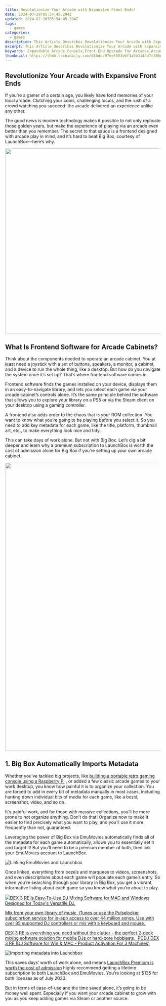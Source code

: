 ```yaml
---
title: Revolutionize Your Arcade with Expansive Front Ends!
date: 2024-07-29T05:54:45.294Z
updated: 2024-07-30T05:54:45.294Z
tags:
  - games
categories:
  - games
description: This Article Describes Revolutionize Your Arcade with Expansive Front Ends!
excerpt: This Article Describes Revolutionize Your Arcade with Expansive Front Ends!
keywords: Expandable Arcade Console,Front-End Upgrade for Arcades,Arcade Enhancement Solutions,Maximizing Arcade Gaming Space,Luxurious Arcade Front Panel Design,Advanced Arcade Display Systems,Cutting-Edge Arcade Expansion Panels
thumbnail: https://thmb.techidaily.com/81bdcc97eef551e0f3a9b3144d7c585e9e69ed51245c289c479d5dc0d390d590.jpg
---
```


## Revolutionize Your Arcade with Expansive Front Ends

 If you’re a gamer of a certain age, you likely have fond memories of your local arcade. Clutching your coins, challenging locals, and the rush of a crowd watching you succeed: the arcade delivered an experience unlike any other.

 The good news is modern technology makes it possible to not only replicate those golden years, but make the experience of playing via an arcade even better than you remember. The secret to that sauce is a frontend designed with arcade play in mind, and it’s hard to beat Big Box, courtesy of LaunchBox—here’s why.

<!-- affiliate ads begin -->
<a href="https://appsumo.8odi.net/c/5597632/2082538/7443" target="_top" id="2082538"><img src="//a.impactradius-go.com/display-ad/7443-2082538" border="0" alt="" width="1200" height="600"/></a><img height="0" width="0" src="https://appsumo.8odi.net/i/5597632/2082538/7443" style="position:absolute;visibility:hidden;" border="0" />
<!-- affiliate ads end -->
## What Is Frontend Software for Arcade Cabinets?

 Think about the components needed to operate an arcade cabinet. You at least need a joystick with a set of buttons, speakers, a monitor, a cabinet, and a device to run the whole thing, like a desktop. But how do you navigate the system once it’s set up? That’s where frontend software comes in.

 Frontend software finds the games installed on your device, displays them in an easy-to-navigate library, and lets you select each game via your arcade cabinet’s controls alone. It’s the same principle behind the software that allows you to explore your library on a PS5 or via the Steam client on your desktop using a gaming controller.

 A frontend also adds order to the chaos that is your ROM collection. You want to know what you’re going to be playing before you select it. So you need to add key metadata for each game, like the title, platform, thumbnail art, etc., to make everything look nice and tidy.

 This can take days of work alone. But not with Big Box. Let’s dig a bit deeper and learn why a premium subscription to LaunchBox is worth the cost of admission alone for Big Box if you’re setting up your own arcade cabinet.

<!-- affiliate ads begin -->
<a href="https://ancheer.sjv.io/c/5597632/1657301/17326" target="_top" id="1657301"><img src="//a.impactradius-go.com/display-ad/17326-1657301" border="0" alt="" width="1920" height="933"/></a><img height="0" width="0" src="https://imp.pxf.io/i/5597632/1657301/17326" style="position:absolute;visibility:hidden;" border="0" />
<!-- affiliate ads end -->
## 1\. Big Box Automatically Imports Metadata

 Whether you’ve tackled big projects, like [building a portable retro gaming console using a Raspberry Pi](https://www.makeuseof.com/portable-retro-gaming-console-build-with-raspberry-pi/) , or added a few classic arcade games to your work desktop, you know how painful it is to organize your collection. You are forced to add in every bit of metadata manually in most cases, including hunting down individual bits of media for each game, like a bezel, screenshot, video, and so on.

 It's painful work, and for those with massive collections, you’ll be more prone to not organize anything. Don’t do that! Organize now to make it easier to find precisely what you want to play, and you’ll use it more frequently than not, guaranteed.

 Leveraging the power of Big Box via EmuMovies automatically finds all of the metadata for each game automatically, allows you to essentially set it and forget it! But you’ll need to be a premium member of both, then link your EmuMovies account to LaunchBox.

![Linking EmuMovies and Launchbox](https://static1.makeuseofimages.com/wordpress/wp-content/uploads/wm/2023/07/configure-emumovies-1.jpg)

 Once linked, everything from bezels and marquees to videos, screenshots, and even descriptions about each game will populate each game’s entry. So when you’re searching through your library in Big Box, you get a vibrant, informative listing about each game so you know what you’re about to play.

<!-- affiliate ads begin -->
<a href="https://shop.pcdj.com/order/checkout.php?PRODS=4698827&QTY=1&AFFILIATE=108875&CART=1"> <img src="https://secure.avangate.com/images/merchant/47f4b6321e9fd8e8f7326a6adc1a7c1e/products/dex3REpage-newmainscreenshot.png" border="0">DEX 3 RE is Easy-To-Use DJ Mixing Software for MAC and Windows Designed for Today's Versatile DJ. 

 Mix from your own library of music, iTunes or use the Pulselocker subsciprtion service for in-app access to over 44 million songs. Use with over 85 supported DJ controllers or mix with a keyboard and mouse.  

 DEX 3 RE is everything you need without the clutter - the perfect 2-deck mixing software solution for mobile DJs or hard-core hobbiests.  
 PCDJ DEX 3 RE (DJ Software for Win & MAC - Product Activation For 3 Machines)</a>
<!-- affiliate ads end -->
![Importing metadata into Launchbox](https://static1.makeuseofimages.com/wordpress/wp-content/uploads/wm/2023/07/import-flyers-bezels-etc.jpg)

 This saves days’ worth of work alone, and means [LaunchBox Premium is worth the cost of admission](https://www.makeuseof.com/launchbox-premium-worth-buying/) highly recommend getting a lifetime subscription to both LaunchBox and EmuMovies. You’re looking at $135 for both licenses as of July 2023.

 But in terms of ease-of-use and the time saved alone, it’s going to be money well spent. Especially if you want your arcade cabinet to grow with you as you keep adding games via Steam or another source.

<!-- affiliate ads begin -->
<span id="1793213">
					<video width="1080" height="1620" style="cursor:pointer"
           poster="//a.impactradius-go.com/display-clicktoplayimage/1793213.jpeg"
           onclick="if(!this.playClicked){this.play();this.setAttribute('controls',true);this.playClicked=true;}">
	   <source src="//a.impactradius-go.com/display-ad/19135-1793213">
	   <img src="//a.impactradius-go.com/display-clicktoplayimage/1793213.jpeg" style="border: none; height: 100%; width: 100%; object-fit: contain">
	</video>
	<div style="width:1080px;text-align:center"><a href="javascript:window.open(decodeURIComponent('https%3A%2F%2Ftinyland.pxf.io%2Fc%2F5597632%2F1793213%2F19135'), '_blank');void(0);">Click here</a></div>
</span>
<img height="0" width="0" src="https://imp.pxf.io/i/5597632/1793213/19135" style="position:absolute;visibility:hidden;" border="0" />
<!-- affiliate ads end -->
## 2\. Big Box Adds Context to Your Library

 Want to know the importance of context? Look at this listing below as an example. If I had not used EmuMovies as I discussed a moment ago, this cabinet would be nothing but a list of games.

 But because I imported the metadata a moment ago, now this listing has a description, trailer, a banner image, and even music from the game. It’s as informative as a listing of an episode or film on your favorite streaming service, making it easy to choose the game you want to play.

![Game page in EmuMovies](https://static1.makeuseofimages.com/wordpress/wp-content/uploads/wm/2023/07/emu-movies-front-page.jpg)

 If you’re already familiar with [LaunchBox and how it works](https://www.makeuseof.com/what-is-launchbox-how-it-works/) , you already know that you can add custom filters for your games, like the number of players per game or by genre. The filters you create in LaunchBox also appear in Big Box, making it easy to find the right game for the occasion.

## 3\. Big Box Gives You Hotkeys and Customizable Menu Controls

 If you’re building your arcade cabinet for the first time, you’re probably wondering how the heck you’re going to be able to exit a game or adjust the volume. You may think you need dedicated buttons, and while that’s one route, Big Box solves this problem by allowing you to hotkey certain tasks.

 For example, when I want to exit a game, I tap my**Player 1 Start button** and**A button** simultaneously twice to activate the**Close the Active Window** value, which exits my game. I can also do a different button combination for the volume control, among other functions.

## 4\. Big Box Adds Second Screen Support for Digital Marquees

 When you populate your library with metadata via EmuMovies, you probably notice that a marquee file is always downloaded. These files are used with a second screen, displayed as a marquee like a traditional arcade cabinet.

 Once you have [set up dual monitors](https://www.makeuseof.com/how-to-set-up-dual-monitors/) for your arcade system, go into Big Box then select**Options > General > Marquee Screen > Screen 2** . Now, whenever you highlight a game in Big Box, your second screen will display the marquee for that particular game, usually reflective of the cabinet it was in during its heyday. It’s a nice touch that goes a long way toward making your cabinet feel authentic yet new.

<!-- affiliate ads begin -->
<a href="https://turtlebeacheu.sjv.io/c/5597632/1996818/23722" target="_top" id="1996818"><img src="//a.impactradius-go.com/display-ad/23722-1996818" border="0" alt="" width="600" height="600"/></a><img height="0" width="0" src="https://imp.pxf.io/i/5597632/1996818/23722" style="position:absolute;visibility:hidden;" border="0" />
<!-- affiliate ads end -->
![Example of a second screen marquee in BigBox](https://static1.makeuseofimages.com/wordpress/wp-content/uploads/2023/07/second-screen-marquee-big-box.jpg)

 Image Credit: Unbroken Software LLC/[YouTube](https://www.youtube.com/watch?v=q1gBLJ2IZJI)

<!-- affiliate ads begin -->
<a href="https://electronicx.pxf.io/c/5597632/1872496/14483" target="_top" id="1872496"><img src="//a.impactradius-go.com/display-ad/14483-1872496" border="0" alt="" width="750" height="625"/></a><img height="0" width="0" src="https://imp.pxf.io/i/5597632/1872496/14483" style="position:absolute;visibility:hidden;" border="0" />
<!-- affiliate ads end -->
## 5\. Use Big Box In-Place of Your Windows Shell

 You don’t want to have to use a mouse to open Big Box every time your start the device running your cabinet. It’s preferable if you can dive right into your arcade cabinet’s frontend with as few steps as possible. Fortunately, Big Box makes it happen if your arcade cabinet is powered by Windows.

 First, be sure that the device powering your arcade cabinet automatically logs into your account. For example, there are a few [ways to automatically sign into your account in Windows 10](https://www.makeuseof.com/automatically-sign-user-in-windows-10/) . Whatever operating system you are using, be sure it automatically logs in every time the device starts.

 Next, start Big Box from LaunchBox. Then, go to **System > Options > General > Enable Using Big Box as the Windows Shell > Yes.** The next time you reboot your device, Big Box will replace the Windows shell. If you need to get into Windows, you can still close Big Box via the Task Manager to gain access to Windows again.

## Big Box Takes the Headache Out of Arcade Frontends

 The amount of time and frustration saved alone is worth the cost of admission for LaunchBox and EmuMovies. It’s layered tidily in Big Box, making navigating your library of games via arcade controls so easy, you’ll wonder why other frontends are so complicated. Give it a shot, and you’ll become one of the converted.


<ins class="adsbygoogle"
     style="display:block"
     data-ad-format="autorelaxed"
     data-ad-client="ca-pub-7571918770474297"
     data-ad-slot="1223367746"></ins>



<ins class="adsbygoogle"
     style="display:block"
     data-ad-client="ca-pub-7571918770474297"
     data-ad-slot="8358498916"
     data-ad-format="auto"
     data-full-width-responsive="true"></ins>






